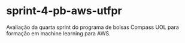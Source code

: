# sprint-4-pb-aws-utfpr
Avaliação da quarta sprint do programa de bolsas Compass UOL para formação em machine learning para AWS.
